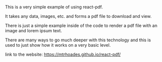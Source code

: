 This is a very simple example of using react-pdf.

It takes any data, images, etc. and forms a pdf file to download and view.

There is just a simple example inside of the code to render a pdf file with an image and lorem ipsum text.

There are many ways to go much deeper with this technology and this is used to just show how it works on a very basic level.

link to the website:
https://mtrhoades.github.io/react-pdf/